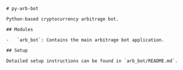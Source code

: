     # py-arb-bot

    Python-based cryptocurrency arbitrage bot.

    ## Modules

    -   `arb_bot`: Contains the main arbitrage bot application.

    ## Setup

    Detailed setup instructions can be found in `arb_bot/README.md`.
    
